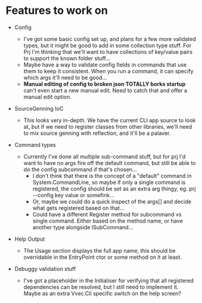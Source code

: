 ﻿# Features to work on

* Config
	* I've got some basic config set up, and plans for a few more validated types, but it might be good to add in some collection type stuff. For Prj I'm thinking that we'll want to have collections of key/value pairs to support the known folder stuff...
	* Maybe have a way to validate config fields in commands that use them to keep it consistent. When you run a command, it can specify which args it'll need to be good...
	* **Manual editing of config to broken json TOTALLY borks startup** can't even start a new manual edit. Need to catch that and offer a manual edit option.
* SourceGenning IoC
	* This looks very in-depth. We have the current CLI app source to look at, but if we need to register classes from other libraries, we'll need to mix source genning with reflection, and it'll be a palaver. 
* Command types
	* Currently I've done all multiple sub-command stuff, but for prj I'd want to have no args fire off the default command, but still be able to do the config subcommand if that's chosen...
		* I don't think that there is the concept of a "default" command in System.CommandLine, so maybe if only a single command is registered, the config should be set as an extra arg thingy, eg. prj --config key value or somefink...
		* Or, maybe we could do a quick inspect of the args[] and decide what gets registered based on that...
		* Could have a different Register method for subcommand vs single command. Either based on the method name, or have another type alongside ISubCommand...

* Help Output
	* The Usage section displays the full app name, this should be overridable in the EntryPoint ctor or some method on it at least.

* Debuggy validation stuff
	* I've got a placeholder in the Initialiser for verifying that all registered dependencies can be resolved, but I still need to implement it. Maybe as an extra Vvec.Cli specific switch on the help screen?
